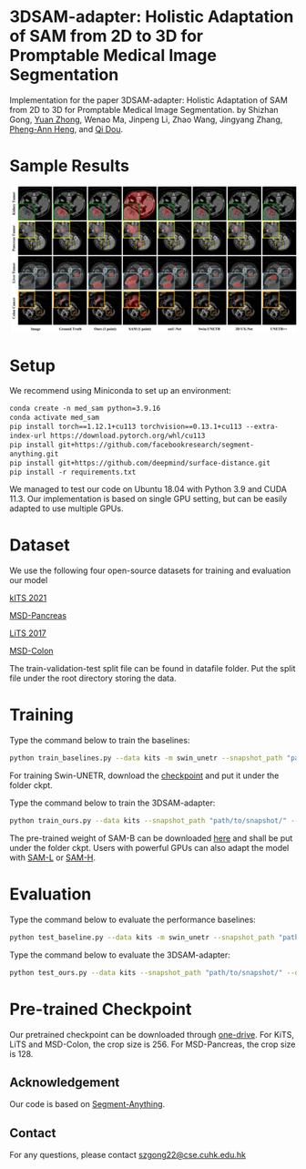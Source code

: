 # 3DSAM-adapter: Holistic Adaptation of SAM from 2D to 3D for Promptable Medical Image Segmentation

Implementation for the paper 3DSAM-adapter: Holistic Adaptation of SAM from 2D to 3D for Promptable Medical Image Segmentation.
by Shizhan Gong, [Yuan Zhong](https://yzrealm.com/), Wenao Ma, Jinpeng Li, Zhao Wang, Jingyang Zhang, [Pheng-Ann Heng](https://www.cse.cuhk.edu.hk/~pheng/), and [Qi Dou](https://www.cse.cuhk.edu.hk/~qdou/index.html).

# Sample Results
![Alt text](asset/result.png?raw=true "Title")

# Setup
We recommend using Miniconda to set up an environment:
```
conda create -n med_sam python=3.9.16
conda activate med_sam
pip install torch==1.12.1+cu113 torchvision==0.13.1+cu113 --extra-index-url https://download.pytorch.org/whl/cu113
pip install git+https://github.com/facebookresearch/segment-anything.git
pip install git+https://github.com/deepmind/surface-distance.git
pip install -r requirements.txt
```
We managed to test our code on Ubuntu 18.04 with Python 3.9 and CUDA 11.3. Our implementation is based on single GPU setting, but can be easily adapted to use multiple GPUs.

# Dataset
We use the following four open-source datasets for training and evaluation our model

[kITS 2021](https://kits-challenge.org/kits21/)

[MSD-Pancreas](http://medicaldecathlon.com/)

[LiTS 2017](https://competitions.codalab.org/competitions/17094)

[MSD-Colon](http://medicaldecathlon.com/)

The train-validation-test split file can be found in datafile folder. Put the split file under the root directory storing the data.

# Training
Type the command below to train the baselines:
```sh
python train_baselines.py --data kits -m swin_unetr --snapshot_path "path/to/snapshot/" --data_prefix "path/to/data folder/"  --rand_crop_size 128 
```
For training Swin-UNETR, download the [checkpoint](https://github.com/Project-MONAI/MONAI-extra-test-data/releases/download/0.8.1/model_swinvit.pt) and put it under the folder ckpt.

Type the command below to train the 3DSAM-adapter:
```sh
python train_ours.py --data kits --snapshot_path "path/to/snapshot/" --data_prefix "path/to/data folder/"  --rand_crop_size 256
```
The pre-trained weight of SAM-B can be downloaded [here](https://dl.fbaipublicfiles.com/segment_anything/sam_vit_b_01ec64.pth) 
and shall be put under the folder ckpt. Users with powerful GPUs can also adapt the model with [SAM-L](https://dl.fbaipublicfiles.com/segment_anything/sam_vit_l_0b3195.pth) or [SAM-H](https://dl.fbaipublicfiles.com/segment_anything/sam_vit_h_4b8939.pth).

# Evaluation
Type the command below to evaluate the performance baselines:
```sh
python test_baseline.py --data kits -m swin_unetr --snapshot_path "path/to/snapshot/" --data_prefix "path/to/data folder/"  --rand_crop_size 128 
```

Type the command below to evaluate the 3DSAM-adapter:
```sh
python test_ours.py --data kits --snapshot_path "path/to/snapshot/" --data_prefix "path/to/data folder/"  --rand_crop_size 256 --num_prompts 1
```

# Pre-trained Checkpoint

Our pretrained checkpoint can be downloaded through [one-drive](https://mycuhk-my.sharepoint.com/:f:/g/personal/1155187960_link_cuhk_edu_hk/EgSZwTonMG1Cl_PA7wTP5zgBe-DU4K5rb0woDt3i8U22SA?e=0jmfkq).
For KiTS, LiTS and MSD-Colon, the crop size is 256. For MSD-Pancreas, the crop size is 128.

## Acknowledgement
Our code is based on [Segment-Anything](https://github.com/facebookresearch/segment-anything).

## Contact
For any questions, please contact <a href="mailto:szgong22@cse.cuhk.edu.hk">szgong22@cse.cuhk.edu.hk</a>
